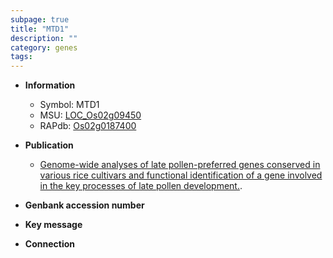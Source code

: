 ```yaml
---
subpage: true
title: "MTD1"
description: ""
category: genes
tags: 
---
```


* **Information**  
    + Symbol: MTD1  
    + MSU: [LOC_Os02g09450](http://rice.plantbiology.msu.edu/cgi-bin/ORF_infopage.cgi?orf=LOC_Os02g09450)  
    + RAPdb: [Os02g0187400](http://rapdb.dna.affrc.go.jp/viewer/gbrowse_details/irgsp1?name=Os02g0187400)  

* **Publication**  
    + [Genome-wide analyses of late pollen-preferred genes conserved in various rice cultivars and functional identification of a gene involved in the key processes of late pollen development.](N+Y).

* **Genbank accession number**  

* **Key message**  

* **Connection**  



